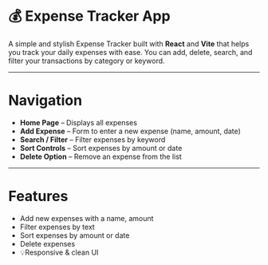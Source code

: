 

# 💰 Expense Tracker App

A simple and stylish Expense Tracker built with **React** and **Vite** that helps you track your daily expenses with ease. You can add, delete, search, and filter your transactions by category or keyword.


---

#  Navigation

- **Home Page** – Displays all expenses
- **Add Expense** – Form to enter a new expense (name, amount, date)
- **Search / Filter** – Filter expenses by keyword
- **Sort Controls** – Sort expenses by amount or date
- **Delete Option** – Remove an expense from the list

---

#  Features

-  Add new expenses with a name, amount
-  Filter expenses by text
-  Sort expenses by amount or date
-  Delete expenses
- 💡Responsive & clean UI
